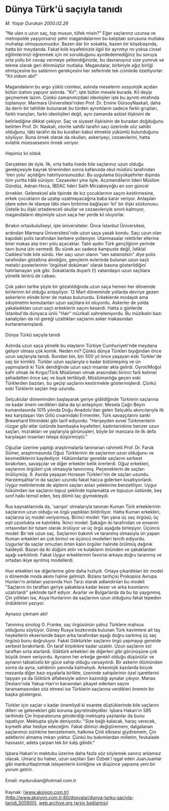 # Dünya Türk'ü saçıyla tanıdı

*M. Yaşar Durukan 2000.02.26*

<div class="pNewsDetailMainContent" itemprop="articleBody">
 "Ne ulan o uzun saç, top musun, tüfek misin?" Eğer saçlarınız uzunsa ve metropolde yaşıyorsanız şehir magandalarının bu kalıptaki sorusuna mutlaka muhatap olmuşusunuzdur. Bazen dar bir sokakta, bazen bir köşebaşında, hatta bir meydanda. Fakat kılık kıyafetinizle ilgili bir ayrıntıyı mı yoksa cinsel eğilimlerinizi öğrenmek için mi sorulduğunu ayırdedemediğiniz bu soruya orta yollu bir cevap vermeye yeltendiğinizde, bu davranışınız size yumruk ve tekme olarak geri dönmüştür mutlaka. Magandalar, birbiriyle ağız birliği etmişçesine bu saldırının gerekçesini her seferinde tek cümlede özetliyorlar: "Kıl oldum abi!"
 <br/>
 <br/>
 Magandaların bu argo yüklü cümlesi, aslında meselenin sosyolojik açıdan bütün izahını yapıyor aslında. "Kıl"; işte bütün mesele burada. Kıl deyip geçmemek lazım. Çünkü zamanımızdaki ideolojiler işte bu ayrıntı etrafında toplanıyor. Marmara Üniversitesi'nden Prof. Dr. Emine GürsoyNaskali, daha da derin bir tahlilde bulunarak bu türden ayrıntıların sadece farklı grupları, farklı inançları, farklı ideolojileri değil, aynı zamanda astüst ilişkisini de belirlediğine dikkat çekiyor. Saç ve siyaset ilişkisinin de buradan doğduğunu belirten Prof. Dr. Naskali, otorite sahibi tarafın saçı üzerinde söz sahibi olduğunu, tâbi tarafın da bu kuralları kabul etmekle yükümlü bulunduğunu söylüyor. Buna örnek olarak da okulları, askeriyeyi, cezaevlerini, hatta evlatlık müessesesini örnek veriyor.
 <br/>
 <br/>
 Hepimiz kıl olduk
 <br/>
 <br/>
 Gerçekten de öyle. İlk, orta hatta lisede bile saçlarınız uzun olduğu gerekçesiyle bayrak töreninden sonra kafanızda okul müdürü tarafından 'tren yolu' açıldığını hatırlıyorsunuzdur. Bu uygulama büyükşehirler dışında tüm yurtta hâlâ sürüyor. Cezaevleri yine öyle. Aczmendilerin lideri Müslüm Gündüz, Adnan Hoca, İBDAC lideri Salih Mirzabeyoğlu en son güncel örnekler. Geleneksel aile tipinde de kız çocuklarının saçını kestirmesine, erkek çocukların da uzatıp uzatmayacağına baba karar veriyor. Anlaşılan idare eden ile idareye tâbi olanı birbirine bağlayan 'kıl' bir ilişki sözkonusu. Üstelik bu ilişki ortadereceli okullar ve cezaevleriyle sınırlı kalmıyor, magandaların deyimiyle uzun saça her yerde kıl oluyorlar.
 <br/>
 <br/>
 Bırakın ortaokululiseyi, işte üniversiteler. Önce İstanbul Üniversitesi, ardından Marmara Üniversitesi'nde uzun saça yasak kondu. Saçı uzun olan kapıdaki polis tarafından berbere yollanıyor. Utanmasalar rektörler ellerine birer makas alıp tren yolu açacaklar. Tabii aydın Türk gençliğinin yerinde tavrı buna izin vermedi. Bu sürek avı sadece kampuste değil, İstiklal Caddesi'nde bile sürdü. Her saçı uzun olanın "sen satanistsin" diye polis tarafından gözaltına alındığını, gençlerin evlerinde bulunan uzun saçlı metalci posterlerinin 'örgütsel doküman' olarak basına gösterildiğini hatırlamayan yok gibi. Sokaklarda duyarlı (!) vatandaşın uzun saçlılara yönelik terörü de cabası.
 <br/>
 <br/>
 Çok yakın tarihe şöyle bir gözatıldığında uzun saça hemen her dönemde birilerinin kıl olduğu anlaşılıyor. 12 Mart döneminde yollarda devriye gezen askerlerin elinde birer de makas bulunurdu. Erkeklerde modaydı ama sıkıyönetim komutanları uzun saçlılara kıl oluyordu. Askerler de yolda yakaladıkları uzun saçlı erkeklerin saçını keserdi. Hatta o günlerde İstanbul'da dünyaca ünlü "Hair" müzikali sahneleniyordu. Bu müzikalin bazı sanatçıları da rol gereği uzattıkları saçlarını asker makasından kurtaramamışlardı.
 <br/>
 <br/>
 Dünya Türkü saçıyla tanıdı
 <br/>
 <br/>
 Aslında uzun saça yönelik bu olayların Türkiye Cumhuriyeti'nde meydana geliyor olması çok komik. Neden mi? Çünkü dünya Türkleri bıyığından önce uzun saçlarıyla tanıdı. Bundan bin, bin 500 yıl önce yaşayan eski Türkler'de saç bir kimlikti. Türkler uzun saçlarıyla o kadar bütünleşmiş ve ün yapmışlardı ki Türk dendiğinde uzun saçlı insanlar akla gelirdi. Oyrot/Moğol kafir olmak ile Kırgız/Türk Müslüman olmak arasındaki birinci fark  kelimei şehadetten önce saç ve bıyık tertibiydi. Müslümanlığa geçen eski Türklerden bazıları, bu geçişi  saçlarını kestirmekle göstermişlerdi. Çünkü eski Türklerin saçları hep uzundu.
 <br/>
 <br/>
 Selçuklular döneminden başlayarak geriye gidildiğinde Türklerin saçlarına ne kadar önem verdikleri daha da iyi anlaşılıyor. Mesela Çağrı Beyin kumandasında 1015 yılında Doğu Anadolu'dan gelen Selçuklu akıncılarıyla ilk kez karşılaşan Van Gölü civarındaki Ermeniler, Türk savaşçılarını sanki Brewehard filmindeki gibi tarif ediyordu: "Herşeyden evvel Türkmenlerin rüzgar gibi atlar üstünde bambaşka kıyafetleri, kadınlarinkine benzer uzun saçları, mızrakları ve yaylarıyla görünüşleri, böyle bir manzara ile ilk defa karşılaşan insanları telaşa düşürmüştü."
 <br/>
 <br/>
 Oğuzlar üzerine yaptığı araştırmalarla tanınanan rahmetli Prof. Dr. Faruk Sümer, araştırmasında Oğuz Türklerinin de saçlarının uzun olduğunu ve kesmediklerini kaydediyor. Hükümdarlar genelde saçlarını serbest bırakırken, savaşçılar ve diğer erkekler belik örerlerdi. Oğuz erkekleri, saçlarının örgüleri çok olmasıyla tanınırmış. Peçeneklerin de saçları örülüymüş. 9. Asırda yaşayan Horasan Türkleri'nin de saçları uzundu. Harzemşahlar'ın da saçları uzundu fakat hacca giderken kısaltıyorlardı. Uygur metinlerinde de alplerin saçları aslan yelelerine benzetiliyor. Uygur hükümdarı ise saçlarını topuz şeklinde toplamakta ve topuzun üstünde, beş sınıf halkı temsil eden, beş dilimli taç giymekteydi.
 <br/>
 <br/>
 Rus kaynaklarında da, 'sarışın' olmalarıyla tanınan Kuman Türk erkeklerinin saçlarının uzun olduğu ve örgü yaptıkları bildiriliyor. Hatta Kuman erkekleri, saçlarına üç model veriyormuş. Birinci model: Yan yana üç saç örgüsü; üç eşit uzunlukta ve kalınlıkta. İkinci model: Şakağın iki tarafından ve ensenin ortasından bir tutam olarak örülüyor ve üç örgü aşağıda birleşiyor. Üçüncü model: Bir tek uzun saç. Saçlarının bakımlı ve taranmış olmasıyla ün yapan Kuman erkekleri en çok birinci ve üçüncü  modelleri tercih ediyordu.  Uygurlar'da saçlar omuzları örten kalın örgüler halinde örülmüş dağınık haldeydi. Bazan da iki düğüm atılır ve kulakların önünden ve şakaklardan aşağı sarkıtılırdı. Fakat Uygur erkeklerinin favorisi arkaya doğru taranmış ve ortadan ikiye ayrılmış modellerdi.
 <br/>
 <br/>
 Hun erkekleri ise diğerlerine göre daha hızlıydı. Ortaya çıkardıkları bir model o dönemde moda akımı haline gelmişti. Bizans tarihçisi Prokopios Avrupa Hunları'nı anlatan yazısında Hun Tarzı olarak adlandırılan bu modeli "Saçlarını ön taraftan geriye şakaklara kadar keser ve arka kısımlarını uzatırlardı" şeklinde tarif ediyor. Avarlar ve Bulgarlarda da bu tip yaygınmış. Çin yıllıkları ise, Asya Hunlarının da saçlarının uzun olduğunu fakat tepeden ördüklerini yazıyor.
 <br/>
 <br/>
 Aynasız çıkmam abi!
 <br/>
 <br/>
 Tanınmış sinolog O. Franke, saç örgüsünün yalnız Türklere mahsus olduğunu söylüyor. Güney Rusya bozkırında bulunan Türk kavimlere ait taş heykellerin ekserisinde başın arka tarafından aşağı doğru sarkmış üç saç örgüsü bunu doğruluyor. Fakat  Göktürkler saçlarını örgü yapmayıp genelde serbest bırakırlardı. Ön taraf kirpiklere kadar uzatılır. Uzun saçlarını sol taraftan sırta atarlardı. Göktürk erkekleri de diğerleri gibi görünüşüne çok büyük önem veriyordu. Aynanın her erkeğe gerekli olduğu düşünülür ve aynanın tabiatüstü bir güce sahip olduğu varsayılırdı. Bir askerin ölümünden sonra da ayna, sahibinin yanında kalmalıydı. Arkeolojik kazılarda birçok mezarda diğer bazı eşyalarla birlikte, üzerinde sahiplerinin özel işaretlerini taşıyan ya da Göktürk alfabesiyle adının kazındığı aynalar çıkıyor. Manas Destanı'nda Yakup Han'ın karısından şikayet ederken saçını taramamasından söz etmesi ise Türklerin saçlarına verdikleri önemin bir başka göstergesi.
 <br/>
 <br/>
 Türkler için saçlar o kadar önemliydi ki esarete düştüklerinde bile saçlarını dilleri ve gelenekleri gibi koruma gayretindeydiler. Işbara Hakan'ın 585 tarihinde Çin İmparatoruna gönderdiği mektupta yazılanlar da bunu ispatlıyor. Mektupta şöyle deniyordu: "Size bağlı kalacak, haraç verecek, kıymetli atlar hediye edeceğim. Fakat dilimizi değiştiremem, dalgalanan saçlarımızı sizinkine benzetemem, halkıma Çinli elbisesi giydiremem, Çin adetlerini almama imkan yoktur. Çünkü bu bakımlardan milletim, fevkalade hassastır, adeta çarpan tek bir kalp gibidir."
 <br/>
 <br/>
 Işbara Hakan'ın mektubu üzerine daha fazla söz söylemek sanırız anlamsız olacak. Umarız bu haber, uzun saçlıları Sarı Özbek'i işgal eden JuanJuanlar gibi mankurtlaştırmak isteyenlerin kimliğine ve düşünce yapısına yeni bir yorum getirir.
 <br/>
 <br/>
 Email: mydurukan@hotmail.com.tr
 <br/>
</div>


Kaynak: [www.aksiyon.com.tr](http://www.aksiyon.com.tr:80/dosyalar/dunya-turku-saciyla-tanidi_505900), [web.archive.org (arşiv bağlantısı)](http://web.archive.org/web/20150907003249/http://www.aksiyon.com.tr:80/dosyalar/dunya-turku-saciyla-tanidi_505900)
